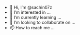 - 👋 Hi, I’m @sachin07z
- 👀 I’m interested in ...
- 🌱 I’m currently learning ...
- 💞️ I’m looking to collaborate on ...
- 📫 How to reach me ...

<!---
sachin07z/sachin07z is a ✨ special ✨ repository because its `README.md` (this file) appears on your GitHub profile.
You can click the Preview link to take a look at your changes.
--->
